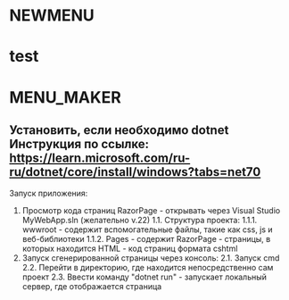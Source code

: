 
# NEWMENU
test
=======
# MENU_MAKER

Установить, если необходимо dotnet
Инструкция по ссылке: https://learn.microsoft.com/ru-ru/dotnet/core/install/windows?tabs=net70
----------------------------------
Запуск приложения:
1. Просмотр кода страниц RazorPage - открывать через Visual Studio MyWebApp.sln (желательно v.22)
	1.1. Структура проекта:
		1.1.1. wwwroot - содержит вспомогательные файлы, такие как css, js и веб-библиотеки
		1.1.2. Pages - содержит RazorPage - страницы, в которых находится HTML - код страниц формата cshtml
2. Запуск сгенерированной страницы через консоль:
	2.1. Запуск cmd
	2.2. Перейти в директорию, где находится непосредственно сам проект
	2.3. Ввести команду "dotnet run" - запускает локальный сервер, где отображается страница

